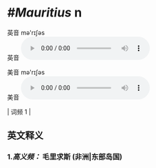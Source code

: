 # ***\#Mauritius*** n
英音 mə'rɪʃəs  
英音
<audio src="./media/Mauritius-b.aac" controls="controls"></audio>

美音 mə'rɪʃəs  
美音
<audio src="./media/Mauritius.aac" controls="controls"></audio>



| 词频 1 |  

英文释义
---
### 1.*高义频：* **毛里求斯 (非洲|东部岛国)**  


